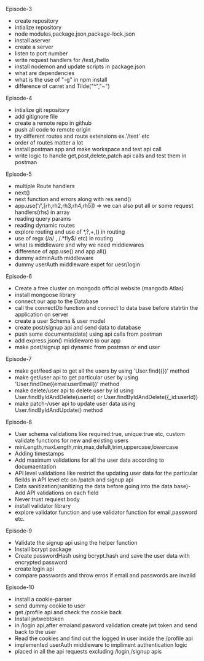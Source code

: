 Episode-3

- create repository
- intialize repository
- node modules,package.json,package-lock.json
- install aserver
- create a server
- listen to port number
- write request handlers for /test,/hello
- install nodemon and update scripts in package.json
- what are dependencies
- what is the use of "-g" in npm install
- difference of carret and Tilde("^","~")

Episode-4

- intialize git repository
- add gitignore file
- create a remote repo in github
- push all code to remote origin
- try different routes and route extensions ex.'/test' etc
- order of routes matter a lot
- install postman app and make workspace and test api call
- write logic to handle get,post,delete,patch api calls and test them in postman

Episode-5

- multiple Route handlers
- next()
- next function and errors along with res.send()
- app.use('/',[rh,rh2,rh3,rh4,rh5]) => we can also put all or some request handlers(rhs) in array
- reading query params
- reading dynamic routes
- explore routing and use of \*,?,+,() in routing
- use of regx (/a/ , /.\*fly$/ etc) in routing
- what is middleware and why we need middlewares
- difference of app.use() and app.all()
- dummy adminAuth middleware
- dummy userAuth middleware expet for uesr/login

Episode-6

- Create a free cluster on mongodb official website (mangodb Atlas)
- install mongoose library
- connect our app to the Database
- call the connectDb function and connect to data base before statrtin the application on server
- create a user Schema & user model
- create post/signup api and send data to database
- push some documents(data) using api calls from postman
- add express.json() middleware to our app
- make post/signup api dynamic from postman or end user

Episode-7

- make get/feed api to get all the users by using 'User.find({})' method
- make get/user api to get particular user by using 'User.findOne({emai:userEmail})' method
- make delete/user api to delete user by id using User.findByIdAndDelete(userId) or User.findByIdAndDelete({\_id:userId})
- make patch-/user api to update user data using User.findByIdAndUpdate() method

Episode-8

- User schema validations like required:true, unique:true etc, custom validate functions for new and existing users
- minLength,maxLength,min,max,defult,trim,uppercase,lowercase
- Adding timestamps
- Add maximum validations for all the user data according to documaentation
- API level validations like restrict the updating user data for the particular fieilds in API level etc on /patch and signup api
- Data sanitization(sanitizing the data before going into the data base)-Add API validations on each field
- Never trust requiest.body
- install validator library
- explore validator function and use validator function for email,password etc.

Episode-9

- Validate the signup api using the helper function
- Install bcrypt package
- Create passwordHash using bcrypt.hash and save the user data with encrypted password
- create login api
- compare passwords and throw erros if email and passwords are invalid

Episode-10

- install a cookie-parser
- send dummy cookie to user
- get /profile api and check the cookie back
- Install jwtwebtoken
- in /login api,after emaiand pasword validation create jwt token and send back to the user
- Read the cookies and find out the logged in user inside the /profile api
- implemented userAuth middleware to impliment authentication logic
- placed in all the api requests excluding /login,/signup apis
